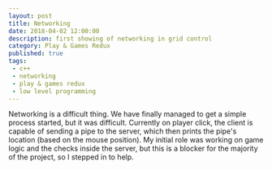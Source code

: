 ```yaml
---
layout: post
title: Networking
date: 2018-04-02 12:00:00
description: first showing of networking in grid control
category: Play & Games Redux
published: true
tags:
 - c++
 - networking
 - play & games redux
 - low level programming
---
```

Networking is a difficult thing. We have finally managed to get a simple process started, but it was difficult. Currently on player click, the client is capable of sending a pipe to the server, which then prints the pipe's location (based on the mouse position). My initial role was working on game logic and the checks inside the server, but this is a blocker for the majority of the project, so I stepped in to help.